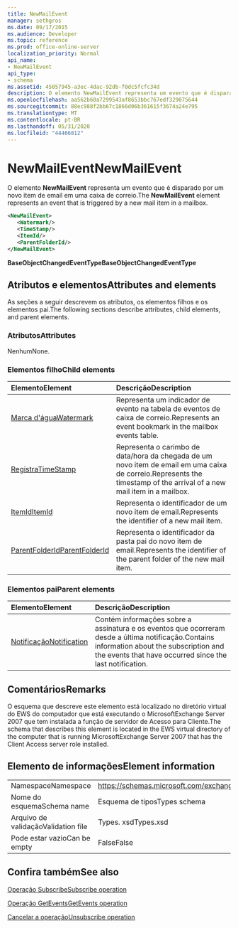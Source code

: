 ```yaml
---
title: NewMailEvent
manager: sethgros
ms.date: 09/17/2015
ms.audience: Developer
ms.topic: reference
ms.prod: office-online-server
localization_priority: Normal
api_name:
- NewMailEvent
api_type:
- schema
ms.assetid: 45057945-a3ec-4dac-92db-f0dc5fcfc34d
description: O elemento NewMailEvent representa um evento que é disparado por um novo item de email em uma caixa de correio.
ms.openlocfilehash: aa562b60a7299543af8653bbc767edf329075644
ms.sourcegitcommit: 88ec988f2bb67c1866d06b361615f3674a24e795
ms.translationtype: MT
ms.contentlocale: pt-BR
ms.lasthandoff: 05/31/2020
ms.locfileid: "44466812"
---
```

# <a name="newmailevent"></a><span data-ttu-id="097b9-103">NewMailEvent</span><span class="sxs-lookup"><span data-stu-id="097b9-103">NewMailEvent</span></span>

<span data-ttu-id="097b9-104">O elemento **NewMailEvent** representa um evento que é disparado por um novo item de email em uma caixa de correio.</span><span class="sxs-lookup"><span data-stu-id="097b9-104">The **NewMailEvent** element represents an event that is triggered by a new mail item in a mailbox.</span></span> 
  
```xml
<NewMailEvent>
   <Watermark/>
   <TimeStamp/>
   <ItemId/>
   <ParentFolderId/>
</NewMailEvent>
```

 <span data-ttu-id="097b9-105">**BaseObjectChangedEventType**</span><span class="sxs-lookup"><span data-stu-id="097b9-105">**BaseObjectChangedEventType**</span></span>
## <a name="attributes-and-elements"></a><span data-ttu-id="097b9-106">Atributos e elementos</span><span class="sxs-lookup"><span data-stu-id="097b9-106">Attributes and elements</span></span>

<span data-ttu-id="097b9-107">As seções a seguir descrevem os atributos, os elementos filhos e os elementos pai.</span><span class="sxs-lookup"><span data-stu-id="097b9-107">The following sections describe attributes, child elements, and parent elements.</span></span>
  
### <a name="attributes"></a><span data-ttu-id="097b9-108">Atributos</span><span class="sxs-lookup"><span data-stu-id="097b9-108">Attributes</span></span>

<span data-ttu-id="097b9-109">Nenhum</span><span class="sxs-lookup"><span data-stu-id="097b9-109">None.</span></span>
  
### <a name="child-elements"></a><span data-ttu-id="097b9-110">Elementos filho</span><span class="sxs-lookup"><span data-stu-id="097b9-110">Child elements</span></span>

|<span data-ttu-id="097b9-111">**Elemento**</span><span class="sxs-lookup"><span data-stu-id="097b9-111">**Element**</span></span>|<span data-ttu-id="097b9-112">**Descrição**</span><span class="sxs-lookup"><span data-stu-id="097b9-112">**Description**</span></span>|
|:-----|:-----|
|[<span data-ttu-id="097b9-113">Marca d'água</span><span class="sxs-lookup"><span data-stu-id="097b9-113">Watermark</span></span>](watermark.md) <br/> |<span data-ttu-id="097b9-114">Representa um indicador de evento na tabela de eventos de caixa de correio.</span><span class="sxs-lookup"><span data-stu-id="097b9-114">Represents an event bookmark in the mailbox events table.</span></span>  <br/> |
|[<span data-ttu-id="097b9-115">Registra</span><span class="sxs-lookup"><span data-stu-id="097b9-115">TimeStamp</span></span>](timestamp.md) <br/> |<span data-ttu-id="097b9-116">Representa o carimbo de data/hora da chegada de um novo item de email em uma caixa de correio.</span><span class="sxs-lookup"><span data-stu-id="097b9-116">Represents the timestamp of the arrival of a new mail item in a mailbox.</span></span>  <br/> |
|[<span data-ttu-id="097b9-117">ItemId</span><span class="sxs-lookup"><span data-stu-id="097b9-117">ItemId</span></span>](itemid.md) <br/> |<span data-ttu-id="097b9-118">Representa o identificador de um novo item de email.</span><span class="sxs-lookup"><span data-stu-id="097b9-118">Represents the identifier of a new mail item.</span></span>  <br/> |
|[<span data-ttu-id="097b9-119">ParentFolderId</span><span class="sxs-lookup"><span data-stu-id="097b9-119">ParentFolderId</span></span>](parentfolderid.md) <br/> |<span data-ttu-id="097b9-120">Representa o identificador da pasta pai do novo item de email.</span><span class="sxs-lookup"><span data-stu-id="097b9-120">Represents the identifier of the parent folder of the new mail item.</span></span>  <br/> |
   
### <a name="parent-elements"></a><span data-ttu-id="097b9-121">Elementos pai</span><span class="sxs-lookup"><span data-stu-id="097b9-121">Parent elements</span></span>

|<span data-ttu-id="097b9-122">**Elemento**</span><span class="sxs-lookup"><span data-stu-id="097b9-122">**Element**</span></span>|<span data-ttu-id="097b9-123">**Descrição**</span><span class="sxs-lookup"><span data-stu-id="097b9-123">**Description**</span></span>|
|:-----|:-----|
|[<span data-ttu-id="097b9-124">Notificação</span><span class="sxs-lookup"><span data-stu-id="097b9-124">Notification</span></span>](notification-ex15websvcsotherref.md) <br/> |<span data-ttu-id="097b9-125">Contém informações sobre a assinatura e os eventos que ocorreram desde a última notificação.</span><span class="sxs-lookup"><span data-stu-id="097b9-125">Contains information about the subscription and the events that have occurred since the last notification.</span></span>  <br/> |
   
## <a name="remarks"></a><span data-ttu-id="097b9-126">Comentários</span><span class="sxs-lookup"><span data-stu-id="097b9-126">Remarks</span></span>

<span data-ttu-id="097b9-127">O esquema que descreve este elemento está localizado no diretório virtual do EWS do computador que está executando o MicrosoftExchange Server 2007 que tem instalada a função de servidor de Acesso para Cliente.</span><span class="sxs-lookup"><span data-stu-id="097b9-127">The schema that describes this element is located in the EWS virtual directory of the computer that is running MicrosoftExchange Server 2007 that has the Client Access server role installed.</span></span>
  
## <a name="element-information"></a><span data-ttu-id="097b9-128">Elemento de informações</span><span class="sxs-lookup"><span data-stu-id="097b9-128">Element information</span></span>

|||
|:-----|:-----|
|<span data-ttu-id="097b9-129">Namespace</span><span class="sxs-lookup"><span data-stu-id="097b9-129">Namespace</span></span>  <br/> |https://schemas.microsoft.com/exchange/services/2006/types  <br/> |
|<span data-ttu-id="097b9-130">Nome do esquema</span><span class="sxs-lookup"><span data-stu-id="097b9-130">Schema name</span></span>  <br/> |<span data-ttu-id="097b9-131">Esquema de tipos</span><span class="sxs-lookup"><span data-stu-id="097b9-131">Types schema</span></span>  <br/> |
|<span data-ttu-id="097b9-132">Arquivo de validação</span><span class="sxs-lookup"><span data-stu-id="097b9-132">Validation file</span></span>  <br/> |<span data-ttu-id="097b9-133">Types. xsd</span><span class="sxs-lookup"><span data-stu-id="097b9-133">Types.xsd</span></span>  <br/> |
|<span data-ttu-id="097b9-134">Pode estar vazio</span><span class="sxs-lookup"><span data-stu-id="097b9-134">Can be empty</span></span>  <br/> |<span data-ttu-id="097b9-135">False</span><span class="sxs-lookup"><span data-stu-id="097b9-135">False</span></span>  <br/> |
   
## <a name="see-also"></a><span data-ttu-id="097b9-136">Confira também</span><span class="sxs-lookup"><span data-stu-id="097b9-136">See also</span></span>



[<span data-ttu-id="097b9-137">Operação Subscribe</span><span class="sxs-lookup"><span data-stu-id="097b9-137">Subscribe operation</span></span>](subscribe-operation.md)
  
[<span data-ttu-id="097b9-138">Operação GetEvents</span><span class="sxs-lookup"><span data-stu-id="097b9-138">GetEvents operation</span></span>](getevents-operation.md)
  
[<span data-ttu-id="097b9-139">Cancelar a operação</span><span class="sxs-lookup"><span data-stu-id="097b9-139">Unsubscribe operation</span></span>](unsubscribe-operation.md)

